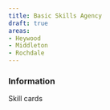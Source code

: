```yaml
---
title: Basic Skills Agency
draft: true
areas:
- Heywood
- Middleton
- Rochdale
---
```


### Information
Skill cards

